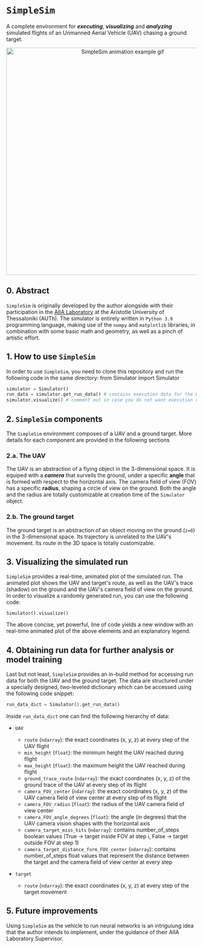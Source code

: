 # `SimpleSim`
A complete environment for ***executing***, ***visualizing*** and ***analyzing*** simulated flights of an Unmanned Aerial Vehicle (UAV) 
chasing a ground target.

<p align="center">
    <img align="middle" src="https://github.com/Bilpapster/SimpleSim/blob/main/Repository%20resources/animation.gif" height="600" alt="SimpleSim animation example gif"/>
</p>


## 0. Abstract
`SimpleSim` is originally developed by the author alongside with their participation in the [AIIA Laboratory](https://aiia.csd.auth.gr/) 
at the Aristotle University of Thessaloniki (AUTh). The simulator is entirely written in `Python 3.9` programming language, making use of 
the `numpy` and `matplotlib` libraries, in combination with some basic math and geometry, as well as a pinch of artistic effort.


## 1. How to use `SimpleSim`
In order to use `SimpleSim`, you need to clone this repository and run the following code in the same directory:
    from Simulator import Simulator
```python
simulator = Simulator()
run_data = simulator.get_run_data() # contains execution data for the UAV and the target
simulator.visualize() # comment out in case you do not want execution visualization
```


## 2. `SimpleSim` components
The `SimpleSim` environment composes of a UAV and a ground target. More details for each component are provided in the following sections

### 2.a. The UAV
The UAV is an abstraction of a flying object in the 3-dimensional space. It is equiped with a ***camera*** that surveils the ground, under a 
specific **angle** that is formed with respect to the horizontal axis. The camera field of view (FOV) has a specific **radius**, shaping a circle 
of view on the ground. Both the angle and the radius are totally customizable at creation time of the `Simulator` object.

### 2.b. The ground target
The ground target is an abstraction of an object moving on the ground (`z=0`) in the 3-dimensional space. Its trajectory is unrelated to the UAV's 
movement. Its route in the 3D space is totally customizable.


## 3. Visualizing the simulated run
`SimpleSim` provides a real-time, animated plot of the simulated run. The animated plot shows the UAV and target's route, as well as the UAV's 
trace (shadow) on the ground and the UAV's camera field of view on the ground. In order to visualize a randomly generated run, you can use the 
following code:

    Simulator().visualize()

The above concise, yet powerful, line of code yields a new window with an real-time animated plot of the above elements and an explanatory legend. 

## 4. Obtaining run data for further analysis or model training

Last but not least, `SimpleSim` provides an in-build method for accessing run data for both the UAV and the ground target. The data are structured
under a specially designed, two-leveled dictionary which can be accessed using the following code snippet:
```python
run_data_dict = Simulator().get_run_data()
```

Inside `run_data_dict` one can find the following hierarchy of data:
- `UAV`
    - `route`                                     (`ndarray`):  the exact coordinates (x, y, z) at every step of the UAV flight
    - `min_height`                                (`float`):    the minimum height the UAV reached during flight
    - `max_height`                                (`float`):    the maximum height the UAV reached during flight
    - `ground_trace_route`                        (`ndarray`):  the exact coordinates (x, y, z) of the ground trace of the UAV 
                                                            at every step of its flight
    - `camera_FOV_center`                         (`ndarray`):  the exact coordinates (x, y, z) of the UAV camera field of view 
                                                            center at every step of its flight
    - `camera_FOV_radius`                         (`float`):    the radius of the UAV camera field of view center
    - `camera_FOV_angle_degrees`                  (`float`):    the angle (in degrees) that the UAV camera vision shapes with 
                                                            the horizontal axis
    - `camera_target_miss_hits`                   (`ndarray`):  contains number_of_steps boolean values (True -> target inside 
                                                            FOV at step i, False -> target outside FOV at step 1)
    - `camera_target_distance_form_FOV_center`    (`ndarray`):  contains number_of_steps float values that represent the distance 
                                                            between the target and the camera field of view center at every step

- `target`
    - `route`                                     (`ndarray`): the exact coordinates (x, y, z) at every step of the target movement


## 5. Future improvements

Using `SimpleSim` as the vehicle to run neural networks is an intriguiung idea that the author intends to implement, under the 
guidance of their AIIA Laboratory Supervisor.

